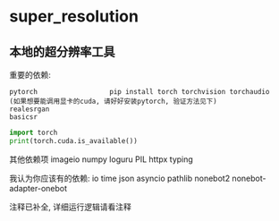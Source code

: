 # super_resolution
## 本地的超分辨率工具

重要的依赖:

    pytorch                  pip install torch torchvision torchaudio    (如果想要能调用显卡的cuda, 请好好安装pytorch, 验证方法见下) 
    realesrgan
    basicsr
    
    
```python
import torch
print(torch.cuda.is_available()) 
```
 
其他依赖项
    imageio
    numpy
    loguru
    PIL
    httpx
    typing


我认为你应该有的依赖:
    io
    time
    json
    asyncio
    pathlib
    nonebot2
    nonebot-adapter-onebot
    
    
 注释已补全, 详细运行逻辑请看注释
